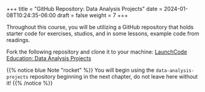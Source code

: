 +++
title = "GitHub Repository: Data Analysis Projects"
date = 2024-01-08T10:24:35-06:00
draft = false
weight = 7
+++

Throughout this course, you will be utilizing a GitHub repository that holds starter code for exercises, studios, and in some lessons, example code from readings.

Fork the following repository and clone it to your machine: [LaunchCode Education: Data Analysis Projects](https://github.com/launchcodeeducation/data-analysis-projects)

{{% notice blue Note "rocket" %}}
You will begin using the `data-analysis-projects` repository beginning in the next chapter, do not leave here without it!
{{% /notice %}}